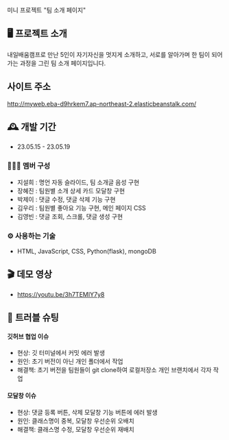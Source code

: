 미니 프로젝트 "팀 소개 페이지"
## 🖥️ 프로젝트 소개
내일배움캠프로 만난 5인이 자기자신을 멋지게 소개하고, 서로를 알아가며 한 팀이 되어가는 과정을 그린 팀 소개 페이지입니다.
<br>

## 사이트 주소
http://myweb.eba-d9hrkem7.ap-northeast-2.elasticbeanstalk.com/

## 🕰️ 개발 기간
* 23.05.15 - 23.05.19

### 🧑‍🤝‍🧑 멤버 구성
- 지설희 : 명언 자동 슬라이드, 팀 소개글 음성 구현
- 장혜진 : 팀원별 소개 상세 카드 모달창 구현 
- 박제이 : 댓글 수정, 댓글 삭제 기능 구현
- 김우리 : 팀원별 좋아요 기능 구현, 메인 페이지 CSS
- 김영빈 : 댓글 조회, 스크롤, 댓글 생성 구현 

### ⚙️ 사용하는 기술
- HTML, JavaScript, CSS, Python(flask), mongoDB

## 🎬 데모 영상
* <https://youtu.be/3h7TEMIY7y8>

## 📌 트러블 슈팅
#### 깃허브 협업 이슈
- 현상: 깃 터미널에서 커밋 에러 발생
- 원인: 초기 버전이 아닌 개인 폴더에서 작업
- 해결책: 초기 버전을 팀원들이 git clone하여 로컬저장소 개인 브랜치에서 각자 작업
#### 모달창 이슈
- 현상: 댓글 등록 버튼, 삭제 모달창 기능 버튼에 에러 발생
- 원인: 클래스명이 중복, 모달창 우선순위 오배치
- 해결책: 클래스명 수정, 모달창 우선순위 재배치
